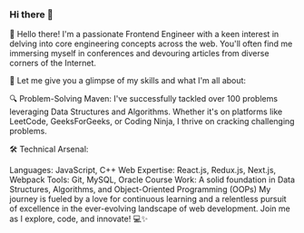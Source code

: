 ### Hi there 👋

👋 Hello there! I'm a passionate Frontend Engineer with a keen interest in delving into core engineering concepts across the web. You'll often find me immersing myself in conferences and devouring articles from diverse corners of the Internet.

🚀 Let me give you a glimpse of my skills and what I'm all about:

🔍 Problem-Solving Maven: I've successfully tackled over 100 problems leveraging Data Structures and Algorithms. Whether it's on platforms like LeetCode, GeeksForGeeks, or Coding Ninja, I thrive on cracking challenging problems.

🛠️ Technical Arsenal:

Languages: JavaScript, C++
Web Expertise: React.js, Redux.js, Next.js, Webpack
Tools: Git, MySQL, Oracle
Course Work: A solid foundation in Data Structures, Algorithms, and Object-Oriented Programming (OOPs)
My journey is fueled by a love for continuous learning and a relentless pursuit of excellence in the ever-evolving landscape of web development. Join me as I explore, code, and innovate! 💻✨
